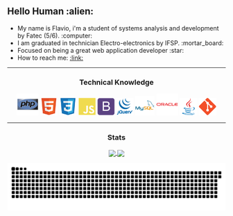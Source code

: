 <h2> Hello Human :alien:</h2>
<ul>
      <li>My name is Flavio, i'm a student of systems analysis and development by Fatec (5/6). :computer:</li>
      <li>I am graduated in technician Electro-electronics by IFSP. :mortar_board:</li>
      <li>Focused on being a great web application developer :star:</li>
      <li>How to reach me: 
            <a href="https://www.linkedin.com/in/flaviomoreiraterra/">:link:</a>
      </li>
</ul>

<hr />

<h3 align="center">Technical Knowledge</h3>
<p align="center">
      <img src="https://raw.githubusercontent.com/devicons/devicon/master/icons/php/php-original.svg" alt="php" width="50" height="50"/>    
      <img src="https://github.com/devicons/devicon/blob/master/icons/html5/html5-original.svg" alt="html5"  width="40" height="40"/>
      <img src="https://raw.githubusercontent.com/devicons/devicon/master/icons/css3/css3-original.svg" alt="css3"  width="40" height="40"/>
      <img src="https://raw.githubusercontent.com/devicons/devicon/master/icons/javascript/javascript-plain.svg" alt="javascript" width="40" height="40"/>
      <img src="https://raw.githubusercontent.com/devicons/devicon/master/icons/bootstrap/bootstrap-plain.svg" alt="bootstrap" width="40" height="40"/>
      <img src="https://raw.githubusercontent.com/devicons/devicon/master/icons/jquery/jquery-plain-wordmark.svg" alt="jquery" width="40" height="40"/>
      <img src="https://raw.githubusercontent.com/devicons/devicon/master/icons/mysql/mysql-original-wordmark.svg" alt="mysql" width="45" height="45"/>
      <img src="https://raw.githubusercontent.com/devicons/devicon/master/icons/oracle/oracle-original.svg" alt="oracle" width="50" height="50"/>
      <img src="https://raw.githubusercontent.com/devicons/devicon/master/icons/java/java-original.svg" alt="java" width="40" height="40"/>
      <img src="https://raw.githubusercontent.com/devicons/devicon/master/icons/git/git-original.svg" alt="git" width="40" height="40"/>
</p>

<hr />

<h3 align="center">Stats</h3>
<p align="center">
    <a href="https://github.com/anuraghazra/github-readme-stats">
        <img 
             align="center" 
             src="https://github-readme-stats.vercel.app/api?username=FlavioTerra&show_icons=true&theme=midnight-purple&locale=en" 
             width="400"
        />
     </a>
     <a href="https://github.com/anuraghazra/github-readme-stats">
        <img align="center" 
             src="https://github-readme-stats.vercel.app/api/top-langs/?username=FlavioTerra&layout=compact&theme=midnight-purple&locale=en" 
             height="159" 
        />
     </a>
</p>

![Snake animation](https://github.com/FlavioTerra/FlavioTerra/blob/output/github-contribution-grid-snake.svg)
